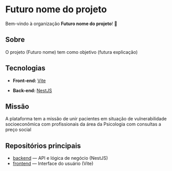 # Futuro nome do projeto

Bem-vindo à organização **Futuro nome do projeto**! 👋

## Sobre
O projeto (Futuro nome) tem como objetivo (futura explicação)

## Tecnologias

- **Front-end:** [Vite](https://vitejs.dev/)

- **Back-end:** [NestJS](https://nestjs.com/) 

## Missão

A plataforma tem a missão de unir pacientes em situação de vulnerabilidade socioeconômica com profissionais da área da Psicologia com consultas a preço social

## Repositórios principais

- [backend](https://github.com/Projeto-Extensao-INFNET/backend) — API e lógica de negócio (NestJS)
- [frontend](https://github.com/Projeto-Extensao-INFNET/frontend) — Interface do usuário (Vite)
